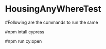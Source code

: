 # HousingAnyWhereTest

#Following are the commands to run the same

#npm intall cypress

#npm run cy:open
